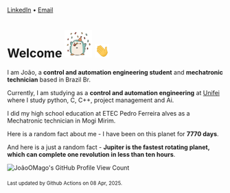 [LinkedIn](https://www.linkedin.com/in/joão-pedro-gozzoli-b95641301/) &bull;
[Email](joaopedrogozzoli@gmail.com)

# Welcome <img src="happy.gif" height="64px" /> <img src="wave.gif" height="32px" />

I am João, a  **control and automation engineering student** and **mechatronic technician** based in Brazil Br.

Currently, I am studying as a **control and automation engineering** at [Unifei](https://unifei.edu.br) where I study python, C, C++, project management and Ai.

I did my high school education at ETEC Pedro Ferreira alves as a Mechatronic technician in Mogi Mirim.

Here is a random fact about me - I have been on this planet for **7770 days**.

And here is a just a random fact -  **Jupiter is the fastest rotating planet, which can complete one revolution in less than ten hours**.

![JoãoOMago's GitHub Profile View Count](https://komarev.com/ghpvc/?username=JoaoOMago)

<sub>Last updated by Github Actions on 08 Apr, 2025.</sub>
